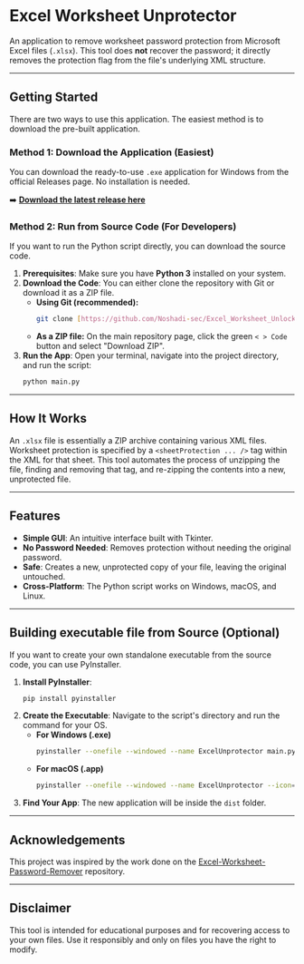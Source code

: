 # Excel Worksheet Unprotector

An application to remove worksheet password protection from Microsoft Excel files (`.xlsx`). This tool does **not** recover the password; it directly removes the protection flag from the file's underlying XML structure.



---

## Getting Started

There are two ways to use this application. The easiest method is to download the pre-built application.

### Method 1: Download the Application (Easiest)

You can download the ready-to-use `.exe` application for Windows from the official Releases page. No installation is needed.

➡️ **[Download the latest release here](https://github.com/Noshadi-sec/Excel_Worksheet_Unlocker/releases)**

### Method 2: Run from Source Code (For Developers)

If you want to run the Python script directly, you can download the source code.

1.  **Prerequisites**: Make sure you have **Python 3** installed on your system.
2.  **Download the Code**: You can either clone the repository with Git or download it as a ZIP file.
    * **Using Git (recommended):**
        ```bash
        git clone [https://github.com/Noshadi-sec/Excel_Worksheet_Unlocker.git](https://github.com/Noshadi-sec/Excel_Worksheet_Unlocker.git)
        ```
    * **As a ZIP file:** On the main repository page, click the green `< > Code` button and select "Download ZIP".
3.  **Run the App**: Open your terminal, navigate into the project directory, and run the script:
    ```bash
    python main.py
    ```

---

## How It Works

An `.xlsx` file is essentially a ZIP archive containing various XML files. Worksheet protection is specified by a `<sheetProtection ... />` tag within the XML for that sheet. This tool automates the process of unzipping the file, finding and removing that tag, and re-zipping the contents into a new, unprotected file.

---

## Features

* **Simple GUI**: An intuitive interface built with Tkinter.
* **No Password Needed**: Removes protection without needing the original password.
* **Safe**: Creates a new, unprotected copy of your file, leaving the original untouched.
* **Cross-Platform**: The Python script works on Windows, macOS, and Linux.

---

## Building executable file from Source (Optional)

If you want to create your own standalone executable from the source code, you can use PyInstaller.

1.  **Install PyInstaller**:
    ```bash
    pip install pyinstaller
    ```
2.  **Create the Executable**: Navigate to the script's directory and run the command for your OS.
    * **For Windows (.exe)**
        ```bash
        pyinstaller --onefile --windowed --name ExcelUnprotector main.py
        ```
    * **For macOS (.app)**
        ```bash
        pyinstaller --onefile --windowed --name ExcelUnprotector --icon=your_icon.icns main.py
        ```
3.  **Find Your App**: The new application will be inside the `dist` folder.

---

## Acknowledgements

This project was inspired by the work done on the [Excel-Worksheet-Password-Remover](https://github.com/aziascreations/Excel-Worksheet-Password-Remover) repository.

---

## Disclaimer

This tool is intended for educational purposes and for recovering access to your own files. Use it responsibly and only on files you have the right to modify.